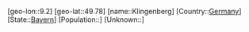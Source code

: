 ﻿---
location: [49.78,9.2]
type: City
tags:
- geo/City


SpocWebEntityId: 31489
isDeleted: false
confidential: public

---
[geo-lon::9.2]
[geo-lat::49.78]
[name::Klingenberg]
[Country::[Germany](geo/Continent/Europe/Germany.md)]
[State::[Bayern](geo/Continent/Europe/Germany/Bayern.md)]
[Population::]
[Unknown::]

